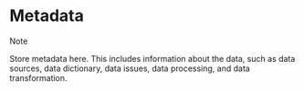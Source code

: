 # Metadata

> [!NOTE]
> Store metadata here. This includes information about the data, such as data sources, data dictionary, data issues,
> data processing, and data transformation.
